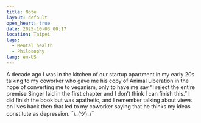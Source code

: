 ```yaml
---
title: Note
layout: default
open_heart: true
date: 2025-10-03 00:17
location: Taipei
tags: 
  - Mental health
  - Philosophy
lang: en-US
---
```


A decade ago I was in the kitchen of our startup apartment in my early 20s talking to my coworker who gave me his copy of Animal Liberation in the hope of converting me to veganism, only to have me say “I reject the entire premise Singer laid in the first chapter and I don’t think I can finish this.” I did finish the book but was apathetic, and I remember talking about views on lives back then that led to my coworker saying that he thinks my ideas constitute as depression. ¯\\\_(ツ)_/¯
